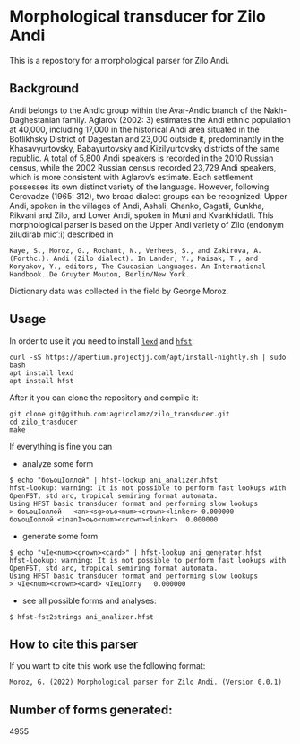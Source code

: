 # Morphological transducer for Zilo Andi

This is a repository for a morphological parser for Zilo Andi.

## Background

Andi belongs to the Andic group within the Avar-Andic branch of the Nakh-Daghestanian family. Aglarov (2002: 3) estimates the Andi ethnic population at 40,000, including 17,000 in the historical Andi area situated in the Botlikhsky District of Dagestan and 23,000 outside it, predominantly in the Khasavyurtovsky, Babayurtovsky and Kizilyurtovsky districts of the same republic. A total of 5,800 Andi speakers is recorded in the 2010 Russian census, while the 2002 Russian census recorded 23,729 Andi speakers, which is more consistent with Aglarov’s estimate. Each settlement possesses its own distinct variety of the language. However, following Cercvadze (1965: 312), two broad dialect groups can be recognized: Upper Andi, spoken in the villages of Andi, Ashali, Chanko, Gagatli, Gunkha, Rikvani and Zilo, and Lower Andi, spoken in Muni and Kvankhidatli. This morphological parser is based on the Upper Andi variety of Zilo (endonym ziludirab mic’ːi) described in

```
Kaye, S., Moroz, G., Rochant, N., Verhees, S., and Zakirova, A. (Forthc.). Andi (Zilo dialect). In Lander, Y., Maisak, T., and Koryakov, Y., editors, The Caucasian Languages. An International Handbook. De Gruyter Mouton, Berlin/New York.
```

Dictionary data was collected in the field by George Moroz.

## Usage

In order to use it you need to install [`lexd`](https://github.com/apertium/lexd) and [`hfst`](https://github.com/hfst/hfst):

```
curl -sS https://apertium.projectjj.com/apt/install-nightly.sh | sudo bash
apt install lexd
apt install hfst
```

After it you can clone the repository and compile it:

```
git clone git@github.com:agricolamz/zilo_transducer.git
cd zilo_trasducer
make
```

If everything is fine you can 

- analyze some form

```
$ echo "боъоцIоллой" | hfst-lookup ani_analizer.hfst 
hfst-lookup: warning: It is not possible to perform fast lookups with OpenFST, std arc, tropical semiring format automata.
Using HFST basic transducer format and performing slow lookups
> боъоцIоллой	<an><sg>оъо<num><crown><linker>	0.000000
боъоцIоллой	<inan1>оъо<num><crown><linker>	0.000000
```

- generate some form

```
$ echo "чIе<num><crown><card>" | hfst-lookup ani_generator.hfst 
hfst-lookup: warning: It is not possible to perform fast lookups with OpenFST, std arc, tropical semiring format automata.
Using HFST basic transducer format and performing slow lookups
> чIе<num><crown><card>	чIецIолгу	0.000000
```

- see all possible forms and analyses:

```
$ hfst-fst2strings ani_analizer.hfst
```

## How to cite this parser

If you want to cite this work use the following format:

```
Moroz, G. (2022) Morphological parser for Zilo Andi. (Version 0.0.1)
```

## Number of forms generated: 

4955
